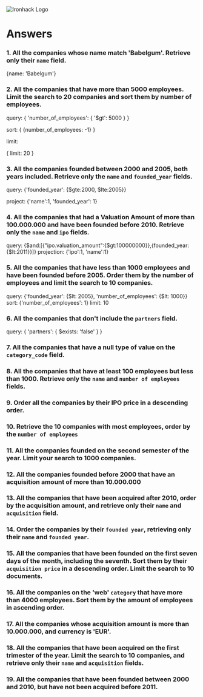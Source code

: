 ![Ironhack Logo](https://i.imgur.com/1QgrNNw.png)

# Answers

### 1. All the companies whose name match 'Babelgum'. Retrieve only their `name` field.

{name: 'Babelgum'}

### 2. All the companies that have more than 5000 employees. Limit the search to 20 companies and sort them by **number of employees**.

query: {
  'number_of_employees': {
    '$gt': 5000
  }
}

sort:
{
    {number_of_employees: -1}
}

limit:

{
    limit: 20
}

### 3. All the companies founded between 2000 and 2005, both years included. Retrieve only the `name` and `founded_year` fields.

query:
{'founded_year': {$gte:2000, $lte:2005}} 

project:
{'name':1, 'founded_year': 1}


### 4. All the companies that had a Valuation Amount of more than 100.000.000 and have been founded before 2010. Retrieve only the `name` and `ipo` fields.

query:
{$and:[{"ipo.valuation_amount":{$gt:100000000}},{founded_year:{$lt:2011}}]}
projection:
{'ipo':1, 'name':1}

### 5. All the companies that have less than 1000 employees and have been founded before 2005. Order them by the number of employees and limit the search to 10 companies.

query: {'founded_year': {$lt: 2005}, 'number_of_employees': {$lt: 1000}}
sort: {'number_of_employees': 1}
limit: 10

### 6. All the companies that don't include the `partners` field.

query: { 'partners': { $exists: 'false' } }

### 7. All the companies that have a null type of value on the `category_code` field.

<!-- Your Code Goes Here -->

### 8. All the companies that have at least 100 employees but less than 1000. Retrieve only the `name` and `number of employees` fields.

<!-- Your Code Goes Here -->

### 9. Order all the companies by their IPO price in a descending order.

<!-- Your Code Goes Here -->

### 10. Retrieve the 10 companies with most employees, order by the `number of employees`

<!-- Your Code Goes Here -->

### 11. All the companies founded on the second semester of the year. Limit your search to 1000 companies.

<!-- Your Code Goes Here -->

### 12. All the companies founded before 2000 that have an acquisition amount of more than 10.000.000

<!-- Your Code Goes Here -->

### 13. All the companies that have been acquired after 2010, order by the acquisition amount, and retrieve only their `name` and `acquisition` field.

<!-- Your Code Goes Here -->

### 14. Order the companies by their `founded year`, retrieving only their `name` and `founded year`.

<!-- Your Code Goes Here -->

### 15. All the companies that have been founded on the first seven days of the month, including the seventh. Sort them by their `acquisition price` in a descending order. Limit the search to 10 documents.

<!-- Your Code Goes Here -->

### 16. All the companies on the 'web' `category` that have more than 4000 employees. Sort them by the amount of employees in ascending order.

<!-- Your Code Goes Here -->

### 17. All the companies whose acquisition amount is more than 10.000.000, and currency is 'EUR'.

<!-- Your Code Goes Here -->

### 18. All the companies that have been acquired on the first trimester of the year. Limit the search to 10 companies, and retrieve only their `name` and `acquisition` fields.

<!-- Your Code Goes Here -->

### 19. All the companies that have been founded between 2000 and 2010, but have not been acquired before 2011.

<!-- Your Code Goes Here -->
